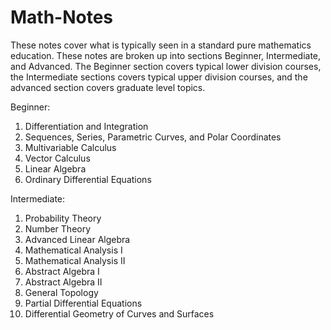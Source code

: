 # Math-Notes
These notes cover what is typically seen in a standard pure mathematics education. These notes are broken up into sections Beginner, Intermediate, and Advanced. The Beginner section covers typical lower division courses, the Intermediate sections covers typical upper division courses, and the advanced section covers graduate level topics.

Beginner:
1. Differentiation and Integration
2. Sequences, Series, Parametric Curves, and Polar Coordinates
3. Multivariable Calculus
4. Vector Calculus
5. Linear Algebra
6. Ordinary Differential Equations

Intermediate:
1. Probability Theory
2. Number Theory
3. Advanced Linear Algebra
4. Mathematical Analysis I
5. Mathematical Analysis II
6. Abstract Algebra I
7. Abstract Algebra II
8. General Topology
9. Partial Differential Equations
10. Differential Geometry of Curves and Surfaces
    
